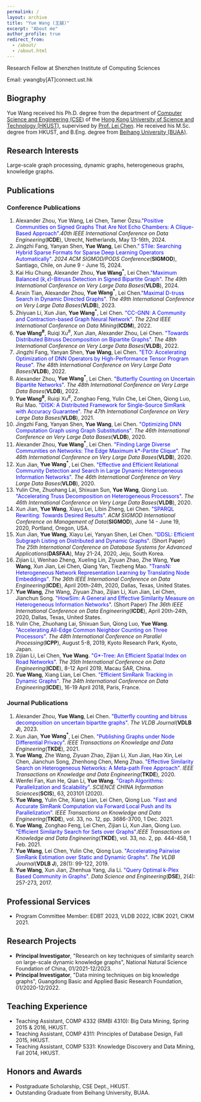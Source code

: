 ```yaml
---
permalink: /
layout: archive
title: "Yue Wang (王越)"
excerpt: "About me"
author_profile: true
redirect_from: 
  - /about/
  - /about.html
---
```

Research Fellow at Shenzhen Institute of Computing Sciences

Email: ywangby[AT]connect.ust.hk

## Biography
Yue Wang received his Ph.D. degree 
from the department of [Computer Science and Engineering (CSE)](https://www.cse.ust.hk/)
of the [Hong Kong University of Science and Technology (HKUST)](https://www.ust.hk/),
supervised by [Prof. Lei Chen](http://www.cse.ust.hk/~leichen/).
He received his M.Sc. degree from HKUST,
and B.Eng. degree from [Beihang University (BUAA)](http://ev.buaa.edu.cn/).


## Research Interests
Large-scale graph processing, dynamic graphs, heterogeneous graphs, knowledge graphs.

## Publications 
### Conference Publications
1. Alexander Zhou, Yue Wang, Lei Chen, Tamer Özsu.<font color="blue">"Positive Communities on Signed Graphs That Are Not Echo Chambers: A Clique-Based Approach".</font>_40th IEEE International Conference on Data Engineering_(**ICDE**), Utrecht, Netherlands, May 13-16th, 2024.
1. Jingzhi Fang, Yanyan Shen, **Yue Wang**, Lei Chen.<font color="blue">"
STile: Searching Hybrid Sparse Formats for Sparse Deep Learning Operators Automatically".</font> _2024 ACM SIGMOD/PODS Conference_(**SIGMOD**), Santiago, Chile, on June 9 - June 15, 2024.
1. Kai Hiu Chung, Alexander Zhou, **Yue Wang<sup>*</sup>**, Lei Chen.<font color="blue">"Maximum Balanced $(k, \epsilon)$-Bitruss Detection in Signed Bipartite Graph".</font> _The 49th International Conference on Very Large Data Bases_(**VLDB**), 2024.
1. Anxin Tian, Alexander Zhou, **Yue Wang<sup>*</sup>**, Lei Chen.<font color="blue">"Maximal D-truss Search in Dynamic Directed Graphs".</font> _The 49th International Conference on Very Large Data Bases_(**VLDB**), 2023.
1. Zhiyuan Li, Xun Jian, **Yue Wang<sup>*</sup>**, Lei Chen. <font color="blue">"CC-GNN: A Community and Contraction-based Graph Neural Network".</font> _The 22nd IEEE International Conference on Data Mining_(**ICDM**), 2022.
1. **Yue Wang<sup>#</sup>**, Ruiqi Xu<sup>#</sup>, Xun Jian, Alexander Zhou, Lei Chen. <font color="blue">"Towards Distributed Bitruss Decomposition on Bipartite Graphs".</font> _The 48th International Conference on Very Large Data Bases_(**VLDB**), 2022.
1. Jingzhi Fang, Yanyan Shen, **Yue Wang**, Lei Chen. <font color="blue"> "ETO: Accelerating Optimization of DNN Operators by High-Performance Tensor Program Reuse".</font> _The 48th International Conference on Very Large Data Bases_(**VLDB**), 2022. 
1. Alexander Zhou, **Yue Wang<sup>*</sup>**, Lei Chen.  <font color="blue"> "Butterfly Counting on Uncertain Bipartite Networks"</font>. _The 48th International Conference on Very Large Data Bases_(**VLDB**), 2022.
1. **Yue Wang<sup>#</sup>**, Ruiqi Xu<sup>#</sup>, Zonghao Feng, Yulin Che, Lei Chen, Qiong Luo, Rui Mao. <font color="blue">"DISK: A Distributed Framework for Single-Source SimRank with Accuracy Guarantee".</font> _The 47th International Conference on Very Large Data Bases_(**VLDB**), 2021. 
3. Jingzhi Fang, Yanyan Shen, **Yue Wang**, Lei Chen. <font color="blue">"Optimizing DNN Computation Graph using Graph Substitutions".</font> _The 46th International Conference on Very Large Data Bases_(**VLDB**), 2020.
1. Alexander Zhou, **Yue Wang<sup>*</sup>**, Lei Chen.  <font color="blue"> "Finding Large Diverse Communities on Networks: The Edge Maximum k*-Partite Clique"</font>. _The 46th International Conference on Very Large Data Bases_(**VLDB**), 2020.
1. Xun Jian, **Yue Wang<sup>*</sup>**, Lei Chen. <font color="blue"> "Effective and Efficient Relational Community Detection and Search in Large Dynamic Heterogeneous Information Networks"</font>. _The 46th International Conference on Very Large Data Bases_(**VLDB**), 2020.
1. Yulin Che, Zhuohang Lai, Shixuan Sun, **Yue Wang**, Qiong Luo.  <font color="blue"> "Accelerating Truss Decomposition on Heterogeneous Processors"</font>. 
_The 46th International Conference on Very Large Data Bases_(**VLDB**), 2020.
1. Xun Jian, **Yue Wang**, Xiayu Lei, Libin Zheng, Lei Chen. <font color="blue"> "SPARQL Rewriting: Towards Desired Results"</font>. _ACM SIGMOD International Conference on Management of Data_(**SIGMOD**), June 14 - June 19, 2020, Portland, Oregon, USA.
1. Xun Jian, **Yue Wang**, Xiayu Lei, Yanyan Shen, Lei Chen. <font color="blue"> "DDSL: Efficient Subgraph Listing on Distributed and Dynamic Graphs"</font>. (Short Paper) _The 25th International Conference on Database Systems for Advanced Applications_(**DASFAA**), May 21-24, 2020, Jeju, South Korea.
1. Zijian Li, Wenhao Zheng, Xueling Lin, Ziyuan Zhao, Zhe Wang, **Yue Wang**, Xun Jian, Lei Chen, Qiang Yan, Tiezheng Mao. <font color="blue">"TransN: Heterogeneous Network Representation Learning by Translating Node Embeddings"</font>. _The 36th IEEE International Conference on Data Engineering_(**ICDE**), April 20th-24th, 2020, Dallas, Texas, United States.
3. **Yue Wang**, Zhe Wang, Ziyuan Zhao, Zijian Li,  Xun Jian,  Lei Chen,  Jianchun Song. <font color="blue">"HowSim: A General and Effective Similarity Measure on Heterogeneous Information Networks</font>". (Short Paper) _The 36th IEEE International Conference on Data Engineering_(**ICDE**), April 20th-24th, 2020, Dallas, Texas, United States.
4.  Yulin Che, Zhuohang Lai, Shixuan Sun, Qiong Luo, **Yue Wang**.  <font color="blue">"Accelerating All-Edge Common Neighbor Counting on Three Processors"</font>. _The 48th International Conference on Parallel Processing_(**ICPP**), August 5-8, 2019, Kyoto Research Park, Kyoto, Japan.
5.  Zijian Li, Lei Chen, **Yue Wang**. <font color="blue">"G*-Tree: An Efficient Spatial Index on Road Networks"</font>. _The 35th International Conference on Data Engineering_(**ICDE**), 8-12 April 2019, Macau SAR, China.
6.  **Yue Wang**, Xiang Lian, Lei Chen. <font color="blue">"Efficient SimRank Tracking in Dynamic Graphs"</font>. _The 34th International Conference on Data Engineering_(**ICDE**), 16-19  April 2018, Paris, France.

### Journal Publications
1. Alexander Zhou, **Yue Wang**, Lei Chen.  <font color="blue"> "Butterfly counting and bitruss decomposition on uncertain bipartite graphs"</font>. _The VLDB Journal_(**VDLB J**), 2023.
1. Xun Jian, **Yue Wang<sup>*</sup>**, Lei Chen. <font color="blue">"Publishing Graphs under Node Differential Privacy"</font>. _IEEE Transactions on Knowledge and Data Engineering_(**TKDE**), 2021.
1. **Yue Wang**, Zhe Wang, Ziyuan Zhao, Zijian Li, Xun Jian, Hao Xin, Lei Chen, Jianchun Song, Zhenhong Chen, Meng Zhao. <font color="blue">"Effective Similarity Search on Heterogeneous Networks: A Meta-path Free Approach"</font>. _IEEE Transactions on Knowledge and Data Engineering_(**TKDE**), 2020.
1. Wenfei Fan, Kun He, Qian Li, **Yue Wang**. <font color="blue">"Graph Algorithms: Parallelization and Scalability"</font>. _SCIENCE CHINA Information Sciences_(**SCIS**), 63, 203101 (2020).
1. **Yue Wang**, Yulin Che, Xiang Lian, Lei Chen, Qiong Luo. <font color="blue">"Fast and Accurate SimRank Computation via Forward Local Push and Its Parallelization"</font>. _IEEE Transactions on Knowledge and Data Engineering_(**TKDE**), vol. 33, no. 12, pp. 3686-3700, 1 Dec. 2021.
1. **Yue Wang**, Zonghao Feng, Lei Chen, Zijian Li, Xun Jian, Qiong Luo. <font color="blue">"Efficient Similarity Search for Sets over Graphs"</font>._IEEE Transactions on Knowledge and Data Engineering_(**TKDE**), vol. 33, no. 2, pp. 444-458, 1 Feb. 2021.
1.  **Yue Wang**, Lei Chen, Yulin Che, Qiong Luo. <font color="blue">"Accelerating Pairwise SimRank Estimation over Static and Dynamic Graphs"</font>. _The VLDB Journal_(**VDLB J**), 28(1): 99-122, 2019.
1.  **Yue Wang**, Xun Jian, Zhenhua Yang, Jia Li. <font color="blue">"Query Optimal k-Plex Based Community in Graphs"</font>. _Data Science and Engineering_(**DSE**), 2(4): 257-273, 2017.


## Professional Services
- Program Committee Member: EDBT 2023,  VLDB 2022, ICBK 2021, CIKM 2021.

## Research Projects
- **Principal Investigator**, "Research on key techniques of similarity search on large-scale dynamic knowledge graphs", National Natural Science Foundation of China, 01/2021-12/2023.
- **Principal Investigator**, "Data mining techniques on big knowledge graphs", Guangdong Basic and Applied Basic Research Foundation, 01/2020-12/2022.


## Teaching Experience
- Teaching Assistant, COMP 4332 (RMBI 4310): Big Data Mining, Spring 2015 & 2016, HKUST.
- Teaching Assistant, COMP 4311: Principles of Database Design, Fall 2015, HKUST.
- Teaching Assistant, COMP 5331: Knowledge Discovery and Data Mining, Fall 2014, HKUST.


## Honors and Awards
- Postgraduate Scholarship, CSE Dept., HKUST.
- Outstanding Graduate from Beihang University, BUAA.
